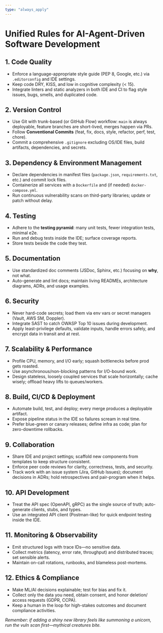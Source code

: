 ```yaml
---
type: "always_apply"
---
```


# Unified Rules for AI-Agent-Driven Software Development

## 1. Code Quality
- Enforce a language-appropriate style guide (PEP 8, Google, etc.) via `.editorconfig` and IDE settings.  
- Keep code DRY, KISS, and low in cognitive complexity (< 15).  
- Integrate linters and static analyzers in both IDE and CI to flag style issues, bugs, smells, and duplicated code.

## 2. Version Control
- Use Git with trunk-based (or GitHub Flow) workflow: `main` is always deployable, feature branches are short-lived, merges happen via PRs.  
- Follow **Conventional Commits** (feat, fix, docs, style, refactor, perf, test, chore).  
- Commit a comprehensive `.gitignore` excluding OS/IDE files, build artifacts, dependencies, and secrets.

## 3. Dependency & Environment Management
- Declare dependencies in manifest files (`package.json`, `requirements.txt`, etc.) and commit lock files.  
- Containerize all services with a `Dockerfile` and (if needed) `docker-compose.yml`.  
- Run continuous vulnerability scans on third-party libraries; update or patch without delay.

## 4. Testing
- Adhere to the **testing pyramid**: many unit tests, fewer integration tests, minimal e2e.  
- Run and debug tests inside the IDE; surface coverage reports.  
- Store tests beside the code they test.

## 5. Documentation
- Use standardized doc comments (JSDoc, Sphinx, etc.) focusing on **why**, not what.  
- Auto-generate and lint docs; maintain living READMEs, architecture diagrams, ADRs, and usage examples.

## 6. Security
- Never hard-code secrets; load them via env vars or secret managers (Vault, AWS SM, Doppler).  
- Integrate SAST to catch OWASP Top 10 issues during development.  
- Apply least-privilege defaults, validate inputs, handle errors safely, and encrypt data in transit and at rest.

## 7. Scalability & Performance
- Profile CPU, memory, and I/O early; squash bottlenecks before prod gets roasted.  
- Use asynchronous/non-blocking patterns for I/O-bound work.  
- Design stateless, loosely coupled services that scale horizontally; cache wisely; offload heavy lifts to queues/workers.

## 8. Build, CI/CD & Deployment
- Automate build, test, and deploy; every merge produces a deployable artifact.  
- Expose pipeline status in the IDE so failures scream in real time.  
- Prefer blue-green or canary releases; define infra as code; plan for zero-downtime rollbacks.

## 9. Collaboration
- Share IDE and project settings; scaffold new components from templates to keep structure consistent.  
- Enforce peer code reviews for clarity, correctness, tests, and security.  
- Track work with an issue system (Jira, GitHub Issues); document decisions in ADRs; hold retrospectives and pair-program when it helps.

## 10. API Development
- Treat the API spec (OpenAPI, gRPC) as the single source of truth; auto-generate clients, stubs, and types.  
- Use an integrated API client (Postman-like) for quick endpoint testing inside the IDE.

## 11. Monitoring & Observability
- Emit structured logs with trace IDs—no sensitive data.  
- Collect metrics (latency, error rate, throughput) and distributed traces; set sensible alerts.  
- Maintain on-call rotations, runbooks, and blameless post-mortems.

## 12. Ethics & Compliance
- Make ML/AI decisions explainable; test for bias and fix it.  
- Collect only the data you need, obtain consent, and honor deletion/ access requests (GDPR, CCPA).  
- Keep a human in the loop for high-stakes outcomes and document compliance activities.

*Remember: if adding a shiny new library feels like summoning a unicorn, run the vuln scan first—mythical creatures bite.*  